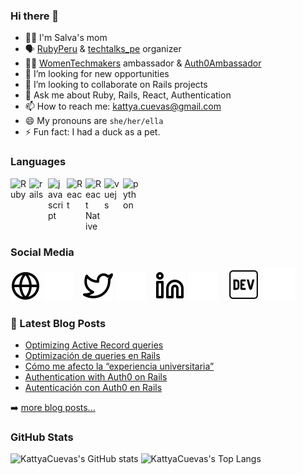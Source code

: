 ### Hi there 👋

<!--
**KattyaCuevas/KattyaCuevas** is a ✨ _special_ ✨ repository because its `README.md` (this file) appears on your GitHub profile.

Here are some ideas to get you started:
-->
<!-- - 🌱 I’m currently learning ... -->
<!-- - 🤔 I’m looking for help with ... -->



- 👩‍👦 I'm Salva's mom
- 🗣️ [RubyPeru](https://twitter.com/RubyPeru) & [techtalks_pe](https://twitter.com/techtalks_pe) organizer
- 👩‍🔧 [WomenTechmakers](https://twitter.com/WomenTechmakers) ambassador & [Auth0Ambassador](https://twitter.com/Auth0Ambassador)
- 🔭 I’m looking for new opportunities
- 👯 I’m looking to collaborate on Rails projects
- 💬 Ask me about Ruby, Rails, React, Authentication
- 📫 How to reach me: kattya.cuevas@gmail.com
- 😄 My pronouns are `she/her/ella`
- ⚡ Fun fact: I had a duck as a pet.

### Languages

<div style="display: flex; gap: 4px;">
    <img src="https://cdn.jsdelivr.net/gh/devicons/devicon/icons/ruby/ruby-original.svg" width="26px" alt="Ruby" title="Ruby" />
    <img src="https://cdn.jsdelivr.net/gh/devicons/devicon/icons//rails/rails-plain.svg" width="26px" alt="rails" title="Rails" />
    <img src="https://cdn.jsdelivr.net/gh/devicons/devicon/icons/javascript/javascript-original.svg" width="26px" alt="javascript" title="JavaScript" />
    <img src="https://cdn.jsdelivr.net/gh/devicons/devicon/icons/react/react-original.svg" width="26px" alt="React" title="React JS" />
    <img src="https://cdn.jsdelivr.net/gh/devicons/devicon/icons/react/react-original.svg" width="26px" alt="React Native" title="React Native" />
    <img src="https://cdn.jsdelivr.net/gh/devicons/devicon/icons/vuejs/vuejs-original.svg" width="26px" alt="vuejs" title="VueJS" />
    <img src="https://cdn.jsdelivr.net/gh/devicons/devicon/icons/python/python-original.svg" width="26px" alt="python" title="Python" />

</div>

### Social Media

[![website](./img/globe-light.svg)](https://kattya.dev#gh-light-mode-only)
[![website](./img/globe-dark.svg)](https://kattya.dev#gh-dark-mode-only)
&nbsp;&nbsp;
[![twitter](./img/twitter-light.svg)](https://twitter.com/KattyaCuevas#gh-light-mode-only)
[![twitter](./img/twitter-dark.svg)](https://twitter.com/KattyaCuevas#gh-dark-mode-only)
&nbsp;&nbsp;
[![linkedin](./img/linkedin-light.svg)](https://www.linkedin.com/in/kattyacuevas#gh-light-mode-only)
[![linkedin](./img/linkedin-dark.svg)](https://www.linkedin.com/in/kattyacuevas#gh-dark-mode-only)
&nbsp;&nbsp;
[![dev.to](./img/dev-light.svg)](https://dev.to/kattyacuevas#gh-light-mode-only)
[![dev.to](./img/dev-dark.svg)](https://dev.to/kattyacuevas#gh-dark-mode-only)


### 📕 Latest Blog Posts

<!-- BLOG-POST-LIST:START -->
- [Optimizing Active Record queries](https://dev.to/kattyacuevas/optimizing-active-record-queries-4i84)
- [Optimización de queries en Rails](https://dev.to/kattyacuevas/optimizacion-de-queries-en-rails-5hkj)
- [Cómo me afecto la “experiencia universitaria”](https://dev.to/kattyacuevas/como-me-afecto-la-experiencia-universitaria-19f3)
- [Authentication with Auth0 on Rails](https://dev.to/kattyacuevas/authentication-with-auth0-on-rails-3ped)
- [Autenticación con Auth0 en Rails](https://dev.to/kattyacuevas/autenticacion-con-auth0-en-rails-29na)
<!-- BLOG-POST-LIST:END -->

➡️ [more blog posts...](https://kattya.dev)

### GitHub Stats

![KattyaCuevas's GitHub stats](https://github-readme-stats.vercel.app/api?username=kattyacuevas&show_icons=true&theme=gotham&count_private=true)
![KattyaCuevas's Top Langs](https://github-readme-stats.vercel.app/api/top-langs/?username=kattyacuevas&hide=java&layout=compact&theme=gotham)
